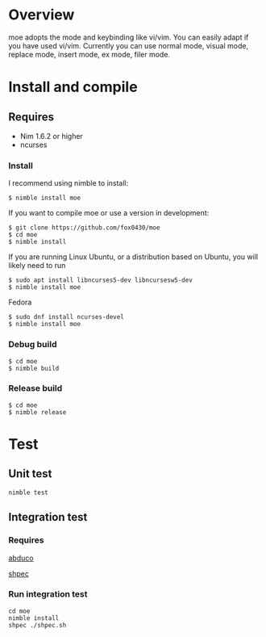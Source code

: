 # Overview

moe adopts the mode and keybinding like vi/vim.
You can easily adapt if you have used vi/vim.
Currently you can use normal mode, visual mode, replace mode, insert mode, ex mode, filer mode.

# Install and compile

## Requires
- Nim 1.6.2 or higher
- ncurses

### Install

I recommend using nimble to install:

```
$ nimble install moe
```

If you want to compile moe or use a version in development:

```
$ git clone https://github.com/fox0430/moe
$ cd moe
$ nimble install
```

If you are running Linux Ubuntu, or a distribution based on Ubuntu, you will likely need to run

```
$ sudo apt install libncurses5-dev libncursesw5-dev
$ nimble install moe
```

Fedora

```
$ sudo dnf install ncurses-devel
$ nimble install moe
```

### Debug build
```
$ cd moe
$ nimble build
```

### Release build
```
$ cd moe
$ nimble release
```

# Test

## Unit test
```
nimble test
```

## Integration test

### Requires

[abduco](https://github.com/martanne/abduco)

[shpec](https://github.com/rylnd/shpec)

### Run integration test
```
cd moe
nimble install
shpec ./shpec.sh
```
